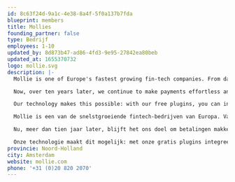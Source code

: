 ```yaml
---
id: 8c63f24d-9a1c-4e38-8a4f-5f0a137b7fda
blueprint: members
title: Mollies
founding_partner: false
type: Bedrijf
employees: 1-10
updated_by: 8d873b47-ad86-4fd3-9e95-27842ea80beb
updated_at: 1655370732
logo: mollie.svg
description: |-
  Mollie is one of Europe's fastest growing fin-tech companies. From day one, we’ve changed the payments industry with effortless payments, which were easier, cheaper and more flexible than what banks had to offer.

  Now, over ten years later, we continue to make payments effortless and over 90.000 organisations trust our innovative solutions. With this, Mollie contributes to the most important thing: the growth of our customers.

  Our technology makes this possible: with our free plugins, you can integrate all known payment methods into your e-commerce platform without technical knowledge. Custom made platforms benefit from our extensive but simple API, to build your own payment environment. Our Laravel package connects to our developers-first approach.

  Mollie is een van de snelstgroeiende fintech-bedrijven van Europa. Vanaf dag één hebben we de betaalindustrie veranderd met moeiteloze betalingen, die makkelijker, goedkoper en flexibeler zijn dan wat banken te bieden hadden.

  Nu, meer dan tien jaar later, blijft het ons doel om betalingen makkelijker te maken en vertrouwen er meer dan 90.000 organisaties op onze innovatieve oplossingen. Hiermee draagt Mollie bij aan het belangrijkste: de groei van onze klanten.

  Onze technologie maakt dit mogelijk: met onze gratis plugins integreer je zonder technische kennis in één keer alle bekende betaalmethodes in je e-commerce platform. Custom made platformen profiteren van onze uitgebreide maar simpele API, om een geheel eigen betaalomgeving te bouwen. Onze Laravel package sluit aan bij onze developer-first approach.
provincie: Noord-Holland
city: Amsterdam
website: mollie.com
phone: '+31 (0)20 820 2070'
---
```

